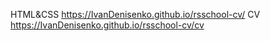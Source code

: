 HTML&CSS https://IvanDenisenko.github.io/rsschool-cv/
CV https://IvanDenisenko.github.io/rsschool-cv/cv
